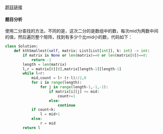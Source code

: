 [题目链接](https://leetcode-cn.com/problems/kth-smallest-element-in-a-sorted-matrix/)
#### 题目分析
使用二分查找的方法，不同的是，这次二分的是数组中的数，每次mid为两数中间的值，然后遍历整个矩阵，找到有多少个比mid小的数，代码如下：
```Python
class Solution:
    def kthSmallest(self, matrix: List[List[int]], k: int) -> int:
        if matrix is None or len(matrix)==0 or len(matrix[0])==0:
            return -1
        length = len(matrix)
        l,r = matrix[0][0],matrix[length-1][length-1]
        while l<r:
            mid,count = l+ (r-l)//2,0
            for i in range(length):
                for j in range(length-1,-1,-1):
                    if matrix[i][j] <= mid:
                        count+=1
                    else:
                        continue
            if count<k:
                l = mid+1
            else:
                r = mid
        return l
```